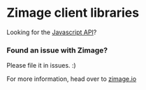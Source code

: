 # Zimage client libraries

Looking for the [Javascript API](https://github.com/simplethingsllc/zimage-lib/tree/master/js)?

### Found an issue with Zimage?
Please file it in issues. :)


For more information, head over to [zimage.io](https://zimage.io)
